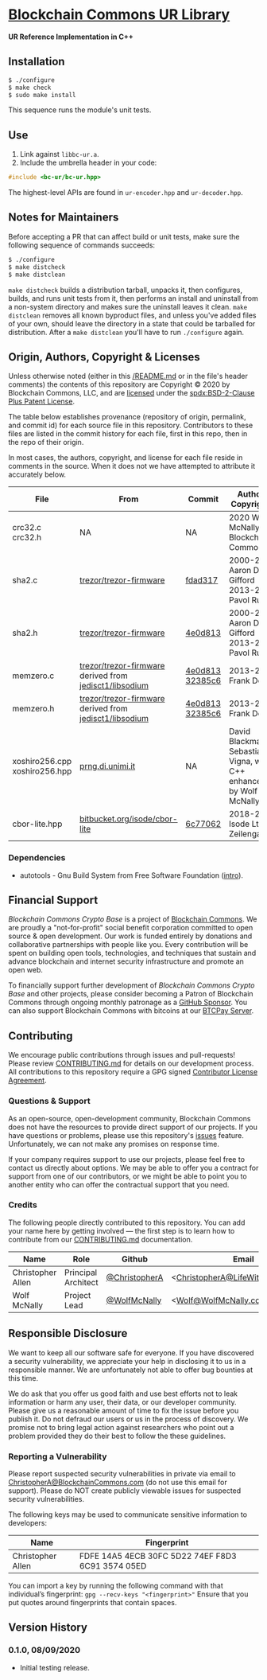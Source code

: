 # [Blockchain Commons UR Library](https://github.com/BlockchainCommons/bc-ur)

**UR Reference Implementation in C++**

## Installation

```bash
$ ./configure
$ make check
$ sudo make install
```

This sequence runs the module's unit tests.

## Use

1. Link against `libbc-ur.a`.
2. Include the umbrella header in your code:

```cpp
#include <bc-ur/bc-ur.hpp>
```

The highest-level APIs are found in `ur-encoder.hpp` and `ur-decoder.hpp`.

## Notes for Maintainers

Before accepting a PR that can affect build or unit tests, make sure the following sequence of commands succeeds:

```bash
$ ./configure
$ make distcheck
$ make distclean
```

`make distcheck` builds a distribution tarball, unpacks it, then configures, builds, and runs unit tests from it, then performs an install and uninstall from a non-system directory and makes sure the uninstall leaves it clean. `make distclean` removes all known byproduct files, and unless you've added files of your own, should leave the directory in a state that could be tarballed for distribution. After a `make distclean` you'll have to run `./configure` again.

## Origin, Authors, Copyright & Licenses

Unless otherwise noted (either in this [/README.md](./README.md) or in the file's header comments) the contents of this repository are Copyright © 2020 by Blockchain Commons, LLC, and are [licensed](./LICENSE) under the [spdx:BSD-2-Clause Plus Patent License](https://spdx.org/licenses/BSD-2-Clause-Patent.html).

The table below establishes provenance (repository of origin, permalink, and commit id) for each source file in this repository. Contributors to these files are listed in the commit history for each file, first in this repo, then in the repo of their origin.

In most cases, the authors, copyright, and license for each file reside in comments in the source. When it does not we have attempted to attribute it accurately below.

| File      | From                                                         | Commit                                                       | Authors & Copyright (c)                                | License                                                     |
| --------- | ------------------------------------------------------------ | ------------------------------------------------------------ | ------------------------------------------------------ | ----------------------------------------------------------- |
| crc32.c<br/>crc32.h | NA | NA | 2020 Wolf McNally for Blockchain Commons | [BSD-3-Clause](https://spdx.org/licenses/BSD-3-Clause.html) |
| sha2.c    | [trezor/trezor-firmware](https://github.com/trezor/trezor-firmware/blob/49fe64f84c5fc17f5680daaf03b124a2b8f26c3b/crypto/sha2.c) | [fdad317](https://github.com/trezor/trezor-firmware/commit/fdad317d8c5d11bc4734f8cf07b1d589fb475209) | 2000-2001 Aaron D. Gifford<br />2013-2014 Pavol Rusnak | [BSD-3-Clause](https://spdx.org/licenses/BSD-3-Clause.html) |
| sha2.h    | [trezor/trezor-firmware](https://github.com/trezor/trezor-firmware/blob/49fe64f84c5fc17f5680daaf03b124a2b8f26c3b/crypto/sha2.h) | [4e0d813](https://github.com/trezor/trezor-firmware/commit/4e0d813269a5c527b15b33c6adb6ecb476916165) | 2000-2001 Aaron D. Gifford<br />2013-2014 Pavol Rusnak | [BSD-3-Clause](https://spdx.org/licenses/BSD-3-Clause.html) |
| memzero.c | [trezor/trezor-firmware](https://github.com/trezor/trezor-firmware/blob/8ddf799cad4f3e5d6f13d22f21154d2d572c8519/crypto/memzero.c)<br>derived from [jedisct1/libsodium](https://github.com/jedisct1/libsodium/blob/1647f0d53ae0e370378a9195477e3df0a792408f/src/libsodium/sodium/utils.c#L102-L130) | [4e0d813](https://github.com/trezor/trezor-firmware/commit/4e0d813269a5c527b15b33c6adb6ecb476916165)<br>[32385c6](https://github.com/jedisct1/libsodium/commit/32385c6b9a00cb2a83c64cba80e8b5962841cd88) | 2013-2019 Frank Denis                                  | [ISC](https://spdx.org/licenses/ISC)                        |
| memzero.h | [trezor/trezor-firmware](https://github.com/trezor/trezor-firmware/blob/8ddf799cad4f3e5d6f13d22f21154d2d572c8519/crypto/memzero.h)<br/>derived from [jedisct1/libsodium](https://github.com/jedisct1/libsodium/blob/1647f0d53ae0e370378a9195477e3df0a792408f/src/libsodium/sodium/utils.c#L102-L130) | [4e0d813](https://github.com/trezor/trezor-firmware/commit/4e0d813269a5c527b15b33c6adb6ecb476916165)<br/>[32385c6](https://github.com/jedisct1/libsodium/commit/32385c6b9a00cb2a83c64cba80e8b5962841cd88) | 2013-2019 Frank Denis                                  | [ISC](https://spdx.org/licenses/ISC)                        |
| xoshiro256.cpp<br/>xoshiro256.hpp | [prng.di.unimi.it](http://prng.di.unimi.it/xoshiro256starstar.c) | NA | David Blackman and Sebastiano Vigna, with C++ enhancements by Wolf McNally | [Public Domain](http://creativecommons.org/publicdomain/zero/1.0/) |
| cbor-lite.hpp | [bitbucket.org/isode/cbor-lite](https://bitbucket.org/isode/cbor-lite) | [6c77062](https://bitbucket.org/isode/cbor-lite/commits/6c770624a97e3229e3f200be092c1b9c70a60ef1) | 2018-2019 Isode Ltd. Kurt Zeilenga | [MIT](https://bitbucket.org/isode/cbor-lite/src/9360423dac9d576b1010af9400eaa4364a747827/COPYRIGHT.md?at=master) |

### Dependencies

- autotools - Gnu Build System from Free Software Foundation ([intro](https://www.gnu.org/software/automake/manual/html_node/Autotools-Introduction.html)).

## Financial Support

*Blockchain Commons Crypto Base* is a project of [Blockchain Commons](https://www.blockchaincommons.com/). We are proudly a "not-for-profit" social benefit corporation committed to open source & open development. Our work is funded entirely by donations and collaborative partnerships with people like you. Every contribution will be spent on building open tools, technologies, and techniques that sustain and advance blockchain and internet security infrastructure and promote an open web.

To financially support further development of *Blockchain Commons Crypto Base* and other projects, please consider becoming a Patron of Blockchain Commons through ongoing monthly patronage as a [GitHub Sponsor](https://github.com/sponsors/BlockchainCommons). You can also support Blockchain Commons with bitcoins at our [BTCPay Server](https://btcpay.blockchaincommons.com/).

## Contributing

We encourage public contributions through issues and pull-requests! Please review [CONTRIBUTING.md](./CONTRIBUTING.md) for details on our development process. All contributions to this repository require a GPG signed [Contributor License Agreement](./CLA.md).

### Questions & Support

As an open-source, open-development community, Blockchain Commons does not have the resources to provide direct support of our projects. If you have questions or problems, please use this repository's [issues](./issues) feature. Unfortunately, we can not make any promises on response time.

If your company requires support to use our projects, please feel free to contact us directly about options. We may be able to offer you a contract for support from one of our contributors, or we might be able to point you to another entity who can offer the contractual support that you need.

### Credits

The following people directly contributed to this repository. You can add your name here by getting involved — the first step is to learn how to contribute from our [CONTRIBUTING.md](./CONTRIBUTING.md) documentation.

| Name              | Role                | Github                                            | Email                                 | GPG Fingerprint                                    |
| ----------------- | ------------------- | ------------------------------------------------- | ------------------------------------- | -------------------------------------------------- |
| Christopher Allen | Principal Architect | [@ChristopherA](https://github.com/ChristopherA) | \<ChristopherA@LifeWithAlacrity.com\> | FDFE 14A5 4ECB 30FC 5D22  74EF F8D3 6C91 3574 05ED |
| Wolf McNally      | Project Lead        | [@WolfMcNally](https://github.com/wolfmcnally)    | \<Wolf@WolfMcNally.com\>              | 9436 52EE 3844 1760 C3DC  3536 4B6C 2FCF 8947 80AE |

## Responsible Disclosure

We want to keep all our software safe for everyone. If you have discovered a security vulnerability, we appreciate your help in disclosing it to us in a responsible manner. We are unfortunately not able to offer bug bounties at this time.

We do ask that you offer us good faith and use best efforts not to leak information or harm any user, their data, or our developer community. Please give us a reasonable amount of time to fix the issue before you publish it. Do not defraud our users or us in the process of discovery. We promise not to bring legal action against researchers who point out a problem provided they do their best to follow the these guidelines.

### Reporting a Vulnerability

Please report suspected security vulnerabilities in private via email to ChristopherA@BlockchainCommons.com (do not use this email for support). Please do NOT create publicly viewable issues for suspected security vulnerabilities.

The following keys may be used to communicate sensitive information to developers:

| Name              | Fingerprint                                        |
| ----------------- | -------------------------------------------------- |
| Christopher Allen | FDFE 14A5 4ECB 30FC 5D22  74EF F8D3 6C91 3574 05ED |

You can import a key by running the following command with that individual’s fingerprint: `gpg --recv-keys "<fingerprint>"` Ensure that you put quotes around fingerprints that contain spaces.

## Version History

### 0.1.0, 08/09/2020

* Initial testing release.

